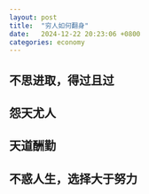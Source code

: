```yaml
---
layout: post
title:  "穷人如何翻身"
date:   2024-12-22 20:23:06 +0800
categories: economy
---
```


## 不思进取，得过且过

## 怨天尤人

## 天道酬勤

## 不惑人生，选择大于努力
